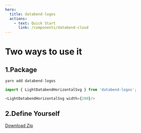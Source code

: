 ```yaml
---
hero:
  title: databend-logos
  actions:
    - text: Quick Start
      link: /components/databend-cloud
---
```


# Two ways to use it

## 1.Package
```ts
yarn add databend-logos

import { LightDatabendHorizontalSvg } from 'databend-logos';

<LightDatabendHorizontalSvg width={200}/>

```

## 2.Define Yourself

<a href="/components/all-assets">Download Zip</a>
